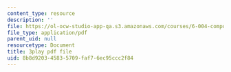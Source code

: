 ```yaml
---
content_type: resource
description: ''
file: https://ol-ocw-studio-app-qa.s3.amazonaws.com/courses/6-004-computation-structures-spring-2017/8b8d920345835709faf76ec95ccc2f84_56QUjMD3xoI.pdf
file_type: application/pdf
parent_uid: null
resourcetype: Document
title: 3play pdf file
uid: 8b8d9203-4583-5709-faf7-6ec95ccc2f84
---
```

